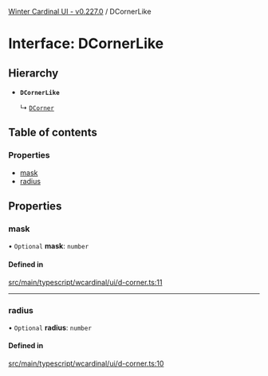 [Winter Cardinal UI - v0.227.0](../index.md) / DCornerLike

# Interface: DCornerLike

## Hierarchy

- **`DCornerLike`**

  ↳ [`DCorner`](DCorner.md)

## Table of contents

### Properties

- [mask](DCornerLike.md#mask)
- [radius](DCornerLike.md#radius)

## Properties

### mask

• `Optional` **mask**: `number`

#### Defined in

[src/main/typescript/wcardinal/ui/d-corner.ts:11](https://github.com/winter-cardinal/winter-cardinal-ui/blob/v0.227.0/src/main/typescript/wcardinal/ui/d-corner.ts#L11)

___

### radius

• `Optional` **radius**: `number`

#### Defined in

[src/main/typescript/wcardinal/ui/d-corner.ts:10](https://github.com/winter-cardinal/winter-cardinal-ui/blob/v0.227.0/src/main/typescript/wcardinal/ui/d-corner.ts#L10)
